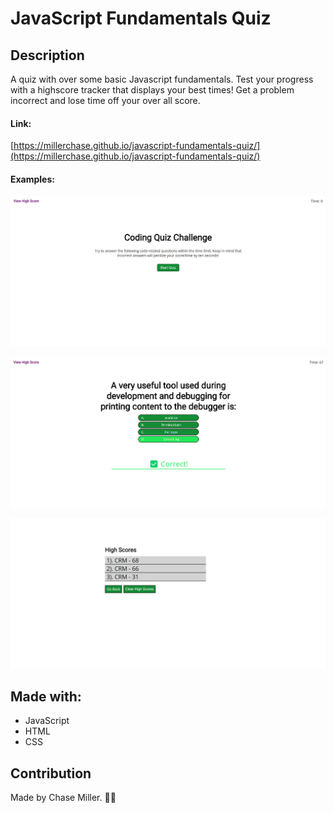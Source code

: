 # JavaScript Fundamentals Quiz

## Description
A quiz with over some basic Javascript fundamentals. Test your progress with a highscore tracker that displays your best times! Get a problem incorrect and lose time off your over all score.

#### Link:

[https://millerchase.github.io/javascript-fundamentals-quiz/](https://millerchase.github.io/javascript-fundamentals-quiz/)


#### Examples:

![Intro Page](./assets/images/example1.png)

![Quiz Question](./assets/images/example2.png)

![High Score Page](./assets/images/example3.png)

## Made with:

- JavaScript
- HTML
- CSS

## Contribution

Made by Chase Miller. 🤘😎
